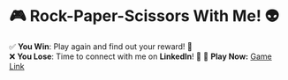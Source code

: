 # 🎮 Rock-Paper-Scissors With Me! 👽
✅ **You Win**: Play again and find out your reward! 🎁  
❌ **You Lose**: Time to connect with me on **LinkedIn**! 💼 
🔗 **Play Now:** [Game Link](https://your-username.github.io/your-repo/)  
